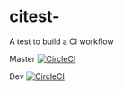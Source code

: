 # citest-
A test to build a CI workflow

Master [![CircleCI](https://circleci.com/gh/jdlcgarcia/citest-/tree/master.svg?style=svg)](https://circleci.com/gh/jdlcgarcia/citest-/tree/master)

Dev [![CircleCI](https://circleci.com/gh/jdlcgarcia/citest-/tree/dev.svg?style=svg)](https://circleci.com/gh/jdlcgarcia/citest-/tree/dev)

